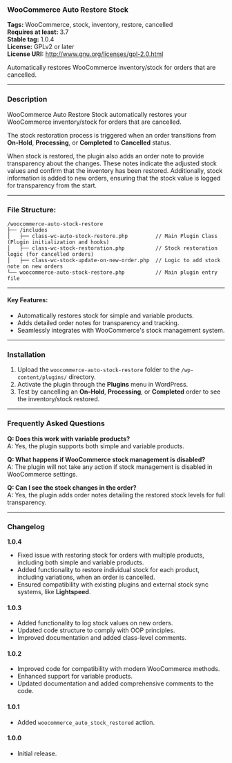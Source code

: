 ### WooCommerce Auto Restore Stock

**Tags:** WooCommerce, stock, inventory, restore, cancelled\
**Requires at least:** 3.7\
**Stable tag:** 1.0.4\
**License:** GPLv2 or later\
**License URI:** <http://www.gnu.org/licenses/gpl-2.0.html>

Automatically restores WooCommerce inventory/stock for orders that are cancelled.

---

### Description

WooCommerce Auto Restore Stock automatically restores your WooCommerce inventory/stock for orders that are cancelled.

The stock restoration process is triggered when an order transitions from **On-Hold**, **Processing**, or **Completed** to **Cancelled** status.

When stock is restored, the plugin also adds an order note to provide transparency about the changes. These notes indicate the adjusted stock values and confirm that the inventory has been restored. Additionally, stock information is added to new orders, ensuring that the stock value is logged for transparency from the start.

---

### File Structure:

```
/woocommerce-auto-stock-restore
├── /includes
│   ├── class-wc-auto-stock-restore.php         // Main Plugin Class (Plugin initialization and hooks)
│   ├── class-wc-stock-restoration.php          // Stock restoration logic (for cancelled orders)
│   ├── class-wc-stock-update-on-new-order.php  // Logic to add stock note on new orders
└── woocommerce-auto-stock-restore.php          // Main plugin entry file      
```

---

#### Key Features:

-   Automatically restores stock for simple and variable products.
-   Adds detailed order notes for transparency and tracking.
-   Seamlessly integrates with WooCommerce's stock management system.

---

### Installation

1.  Upload the `woocommerce-auto-stock-restore` folder to the `/wp-content/plugins/` directory.
2.  Activate the plugin through the **Plugins** menu in WordPress.
3.  Test by cancelling an **On-Hold**, **Processing**, or **Completed** order to see the inventory/stock restored.

---

### Frequently Asked Questions

**Q: Does this work with variable products?**\
A: Yes, the plugin supports both simple and variable products.

**Q: What happens if WooCommerce stock management is disabled?**\
A: The plugin will not take any action if stock management is disabled in WooCommerce settings.

**Q: Can I see the stock changes in the order?**\
A: Yes, the plugin adds order notes detailing the restored stock levels for full transparency.

---

### Changelog

**1.0.4**

-   Fixed issue with restoring stock for orders with multiple products, including both simple and variable products.
-   Added functionality to restore individual stock for each product, including variations, when an order is cancelled.
-   Ensured compatibility with existing plugins and external stock sync systems, like **Lightspeed**.

#### 1.0.3

-   Added functionality to log stock values on new orders.
-   Updated code structure to comply with OOP principles.
-   Improved documentation and added class-level comments.

#### 1.0.2

-   Improved code for compatibility with modern WooCommerce methods.
-   Enhanced support for variable products.
-   Updated documentation and added comprehensive comments to the code.

#### 1.0.1

-   Added `woocommerce_auto_stock_restored` action.

#### 1.0.0

-   Initial release.
